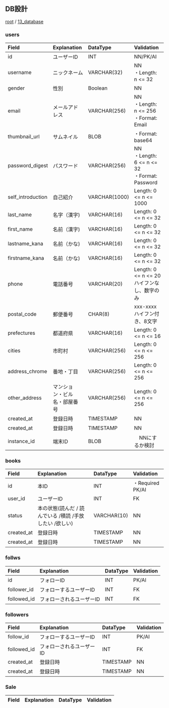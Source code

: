 ## DB設計

[root](./../../README.md) 
/ [13_database](./db_design.md)


### users

|       Field       |         Explanation          |   DataType    |                            Validation                            |
| :---------------- | :--------------------------- | :------------ | :--------------------------------------------------------------- |
| id                | ユーザーID                   | INT           | NN/PK/AI                                                 |
| username          | ニックネーム                 | VARCHAR(32)   | NN<br/>・Length: n <= 32                             |
| gender               | 性別                         | Boolean       | NN                                                   |
| email             | メールアドレス               | VARCHAR(256)  | NN<br/>・Length: n <= 256<br/>・Format: Email        |
| thumbnail_url         | サムネイル                   | BLOB          | ・Format: base64                                                 |
| password_digest          | パスワード                   | VARCHAR(256)   | NN<br/>・Length: 6 <= n <= 32<br/>・Format: Password |
| self_introduction | 自己紹介                     | VARCHAR(1000) | Length: 0 <= n <= 1000                                           |
| last_name         | 名字（漢字)                  | VARCHAR(16)   | Length: 0 <= n <= 32                                             |
| first_name        | 名前（漢字)                  | VARCHAR(16)   | Length: 0 <= n <= 32                                             |
| lastname_kana    | 名前（かな)        | VARCHAR(16)   | Length: 0 <= n <= 32                                             |
| firstname_kana   | 名前（かな)        | VARCHAR(16)   | Length: 0 <= n <= 32                                             |
| phone             | 電話番号                     | VARCHAR(20)   | Length: 0 <= n <= 20 ハイフンなし、数字のみ                                            |
| postal_code       | 郵便番号                     | CHAR(8)   | xxx-xxxx　ハイフン付き、8文字                                          |
| prefectures       | 都道府県                     | VARCHAR(16)   | Length: 0 <= n <= 16                                             |
| cities            | 市町村                       | VARCHAR(256)  | Length: 0 <= n <= 256                                            |
| address_chrome     | 番地・丁目 | VARCHAR(256)  | Length: 0 <= n <= 256                                            |
| other_address     | マンション・ビル名・部屋番号 | VARCHAR(256)  | Length: 0 <= n <= 256                                            |
| created_at     | 登録日時 | TIMESTAMP  |    NN                                         |
| created_at     | 登録日時 | TIMESTAMP  |    NN                                        |
| instance_id       | 端末ID                       | BLOB          |　NNにするか検討                                                       |

### books

|    Field    |                       Explanation                       |  DataType   |    Validation    |
| :---------- | :------------------------------------------------------ | :---------- | :--------------- |
| id     | 本ID                                                    | INT         | ・Required  PK/AI |
| user_id     | ユーザーID                                              | INT         | FK               |
| status | 本の状態(読んだ / 読んでいる /積読 /手放したい /欲しい) | VARCHAR(10) | NN               |
| created_at     | 登録日時 | TIMESTAMP  |    NN                                         |
| created_at     | 登録日時 | TIMESTAMP  |    NN                                        |

### follws

|      Field       |       Explanation        | DataType | Validation |
| :--------------- | :----------------------- | :------- | :--------- |
| id        | フォローID               | INT      | PK/AI         |
| follower_id   | フォローするユーザーID   | INT      | FK         |
| followed_id | フォローされるユーザーID | INT      | FK         |

### followers

|      Field       |       Explanation        |           DataType            | Validation |
| :--------------- | :----------------------- | :---------------------------- | :--------- |
| follow_id   | フォローするユーザーID   | INT   | PK/AI         |
| followed_id | フォローされるユーザーID | INT  | FK         |
| created_at     | 登録日時 | TIMESTAMP  |    NN                                         |
| created_at     | 登録日時 | TIMESTAMP  |    NN                                        |

### Sale

| Field | Explanation | DataType | Validation |
| :---- | :---------- | :------- | :--------- |

